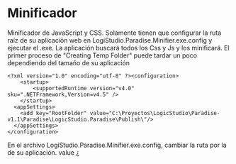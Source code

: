 Minificador
===========

Minificador de JavaScript y CSS.
Solamente tienen que configurar la ruta raíz de su aplicación web en LogiStudio.Paradise.Minifier.exe.config
y ejecutar el .exe. La aplicación buscará todos los Css y Js y los minificará.
El primer proceso de "Creating Temp Folder" puede tardar un poco dependiendo del tamaño de su aplicación

```
<?xml version="1.0" encoding="utf-8" ?><configuration>
    <startup> 
        <supportedRuntime version="v4.0" sku=".NETFramework,Version=v4.5" />
    </startup>
  <appSettings>
    <add key="RootFolder" value="C:\Proyectos\LogicStudio\Paradise-v1.1\Paradise\LogicStudio.Paradise\Publish\"/>
  </appSettings>
</configuration>
```

En el archivo LogiStudio.Paradise.Minifier.exe.config, cambiar la ruta por la de su aplicación.
value ¿
